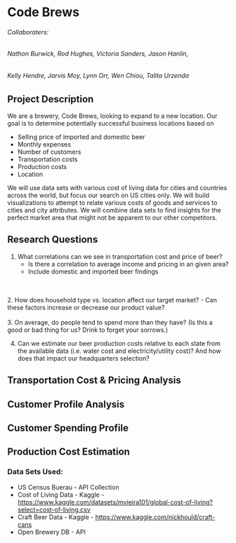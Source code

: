 
# Code Brews
###### Collaboraters:
###### Nathon Burwick, Rod Hughes, Victoria Sanders, Jason Hanlin,
###### Kelly Hendre, Jarvis Moy, Lynn Orr, Wen Chiou, Talita Urzenda
## Project Description

We are a brewery, Code Brews, looking to expand to a new location. Our goal is to determine potentially successful business locations based on 
- Selling price of imported and domestic beer 
- Monthly expenses
- Number of customers 
- Transportation costs  
- Production costs
- Location

We will use data sets with various cost of living data for cities and countries across the world, but focus our search on US cities only.  We will build visualizations to attempt to relate various costs of goods and services to cities and city attributes.  We will combine data sets to find insights for the perfect market area that might not be apparent to our other competitors.  

## Research Questions
1. What correlations can we see in transportation cost and price of beer? 
    - Is there a correlation to average income and pricing in an given area?
    - Include domestic and imported beer findings
<br>
<br>
2. How does household type vs. location affect our target market?
    - Can these factors increase or decrease our product value?
<br>
<br>
3. On average, do people tend to spend more than they have? (Is this a good or bad thing for us? Drink to forget your sorrows.)

4. Can we estimate our beer production costs relative to each state from the available data (i.e. water cost and electricity/utility cost)?  And how does that impact our headquarters selection?

## Transportation Cost & Pricing Analysis

## Customer Profile Analysis

## Customer Spending Profile

## Production Cost Estimation

### Data Sets Used:
 - US Census Buerau - API Collection
 - Cost of Living Data - Kaggle - https://www.kaggle.com/datasets/mvieira101/global-cost-of-living?select=cost-of-living.csv
 - Craft Beer Data - Kaggle - https://www.kaggle.com/nickhould/craft-cans
 - Open Brewery DB - API
